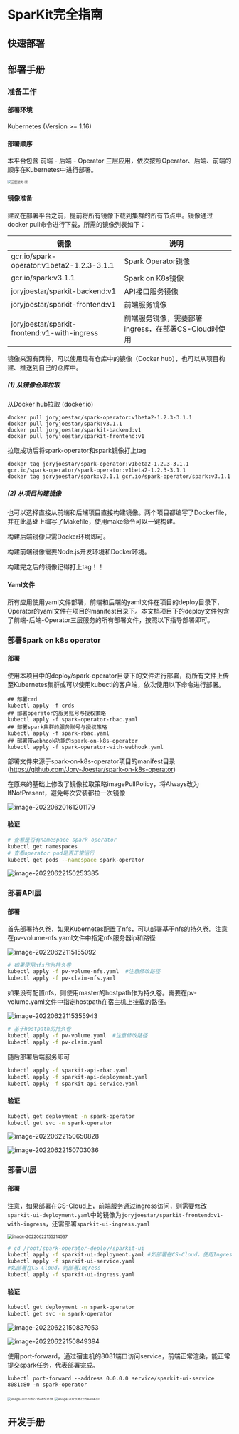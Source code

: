 # SparKit完全指南

## 快速部署





## 部署手册

### 准备工作

#### 部署环境

Kubernetes (Version >= 1.16)

#### 部署顺序

本平台包含 前端 - 后端 - Operator 三层应用，依次按照Operator、后端、前端的顺序在Kubernetes中进行部署。

<img src="imgs/%E4%B8%89%E5%B1%82%E6%9E%B6%E6%9E%84%20(3).png" alt="三层架构 (3)" style="zoom:50%;" />  

#### 镜像准备

建议在部署平台之前，提前将所有镜像下载到集群的所有节点中。镜像通过docker pull命令进行下载，所需的镜像列表如下：

| 镜像                                         | 说明                                                |
| -------------------------------------------- | --------------------------------------------------- |
| gcr.io/spark-operator:v1beta2-1.2.3-3.1.1    | Spark Operator镜像                                  |
| gcr.io/spark:v3.1.1                          | Spark on K8s镜像                                    |
| joryjoestar/sparkit-backend:v1               | API接口服务镜像                                     |
| joryjoestar/sparkit-frontend:v1              | 前端服务镜像                                        |
| joryjoestar/sparkit-frontend:v1-with-ingress | 前端服务镜像，需要部署ingress，在部署CS-Cloud时使用 |

镜像来源有两种，可以使用现有仓库中的镜像（Docker hub），也可以从项目构建、推送到自己的仓库中。

##### (1) 从镜像仓库拉取

从Docker hub拉取 (docker.io)

```shell
docker pull joryjoestar/spark-operator:v1beta2-1.2.3-3.1.1
docker pull joryjoestar/spark:v3.1.1
docker pull joryjoestar/sparkit-backend:v1
docker pull joryjoestar/sparkit-frontend:v1
```

拉取成功后将spark-operator和spark镜像打上tag

```
docker tag joryjoestar/spark-operator:v1beta2-1.2.3-3.1.1 gcr.io/spark-operator/spark-operator:v1beta2-1.2.3-3.1.1
docker tag joryjoestar/spark:v3.1.1 gcr.io/spark-operator/spark:v3.1.1
```

##### (2) 从项目构建镜像

也可以选择直接从前端和后端项目直接构建镜像。两个项目都编写了Dockerfile，并在此基础上编写了Makefile，使用make命令可以一键构建。

构建后端镜像只需Docker环境即可。

构建前端镜像需要Node.js开发环境和Docker环境。

构建完之后的镜像记得打上tag！！

#### Yaml文件

所有应用使用yaml文件部署，前端和后端的yaml文件在项目的deploy目录下，Operator的yaml文件在项目的manifest目录下。本文档项目下的deploy文件包含了前端-后端-Operator三层服务的所有部署文件，按照以下指导部署即可。

### 部署Spark on k8s operator

#### 部署

使用本项目中的deploy/spark-operator目录下的文件进行部署，将所有文件上传至Kubernetes集群或可以使用kubectl的客户端，依次使用以下命令进行部署。

```shell
## 部署crd
kubectl apply -f crds
## 部署operator的服务账号与授权策略
kubectl apply -f spark-operator-rbac.yaml 
## 部署spark集群的服务账号与授权策略
kubectl apply -f spark-rbac.yaml 
## 部署带webhook功能的spark-on-k8s-operator
kubectl apply -f spark-operator-with-webhook.yaml
```

部署文件来源于spark-on-k8s-operator项目的manifest目录(https://github.com/Jory-Joestar/spark-on-k8s-operator)

在原来的基础上修改了镜像拉取策略imagePullPolicy，将Always改为IfNotPresent，避免每次安装都拉一次镜像

![image-20220620161201179](imgs/image-20220620161201179.png)  

#### 验证

```sh
# 查看是否有namespace spark-operator
kubectl get namespaces
# 查看operator pod是否正常运行
kubectl get pods --namespace spark-operator
```

![image-20220622150253385](imgs/image-20220622150253385.png)  

### 部署API层

#### 部署

首先部署持久卷，如果Kubernetes配置了nfs，可以部署基于nfs的持久卷。注意在pv-volume-nfs.yaml文件中指定nfs服务器ip和路径

![image-20220622115155092](imgs/image-20220622115155092.png)  

```sh
# 如果使用nfs作为持久卷
kubectl apply -f pv-volume-nfs.yaml  #注意修改路径
kubectl apply -f pv-claim-nfs.yaml
```

如果没有配置nfs，则使用master的hostpath作为持久卷。需要在pv-volume.yaml文件中指定hostpath在宿主机上挂载的路径。

![image-20220622115355943](imgs/image-20220622115355943.png) 

```sh
# 基于hostpath的持久卷
kubectl apply -f pv-volume.yaml  #注意修改路径
kubectl apply -f pv-claim.yaml
```

随后部署后端服务即可
```sh
kubectl apply -f sparkit-api-rbac.yaml
kubectl apply -f sparkit-api-deployment.yaml
kubectl apply -f sparkit-api-service.yaml
```

#### 验证

```sh
kubectl get deployment -n spark-operator
kubectl get svc -n spark-operator
```

![image-20220622150650828](imgs/image-20220622150650828.png)  

![image-20220622150703036](imgs/image-20220622150703036.png)  

### 部署UI层

#### 部署

注意，如果部署在CS-Cloud上，前端服务通过ingress访问，则需要修改`sparkit-ui-deployment.yaml`中的镜像为`joryjoestar/sparkit-frontend:v1-with-ingress`，还需部署`sparkit-ui-ingress.yaml`

<img src="imgs/image-20220622155214537.png" alt="image-20220622155214537" style="zoom:67%;" />  

```sh
# cd /root/spark-operator-deploy/sparkit-ui
kubectl apply -f sparkit-ui-deployment.yaml #如部署在CS-Cloud，使用Ingress，则修改镜像
kubectl apply -f sparkit-ui-service.yaml
#如部署在CS-Cloud，则部署Ingress
kubectl apply -f sparkit-ui-ingress.yaml
```

#### 验证

```sh
kubectl get deployment -n spark-operator
kubectl get svc -n spark-operator
```

![image-20220622150837953](imgs/image-20220622150837953.png)  

![image-20220622150849394](imgs/image-20220622150849394.png)  

使用port-forward，通过宿主机的8081端口访问service，前端正常渲染，能正常提交spark任务，代表部署完成。

```
kubectl port-forward --address 0.0.0.0 service/sparkit-ui-service 8081:80 -n spark-operator
```

<img src="imgs/image-20220622154650738.png" alt="image-20220622154650738" style="zoom:50%;" />  

<img src="imgs/image-20220622154404201.png" alt="image-20220622154404201" style="zoom: 50%;" />  





## 开发手册

